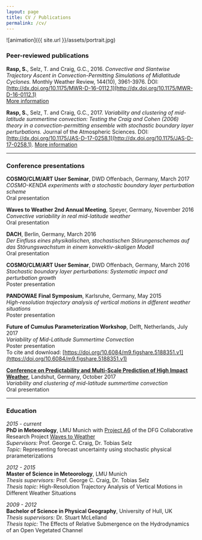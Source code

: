 ```yaml
---
layout: page
title: CV / Publications
permalink: /cv/
---
```


![animation]({{ site.url }}/assets/portrait.jpg) 

### Peer-reviewed publications

**Rasp, S.**, Selz, T. and Craig, G.C., 2016. *Convective and Slantwise Trajectory Ascent in Convection-Permitting Simulations of Midlatitude Cyclones.* Monthly Weather Review, 144(10), 3961-3976. DOI: [http://dx.doi.org/10.1175/MWR-D-16-0112.1](http://dx.doi.org/10.1175/MWR-D-16-0112.1)  
[More information](https://raspstephan.github.io/research/#wcb)

**Rasp, S.**, Selz, T. and Craig, G.C., 2017. *Variability and clustering of mid-latitude summertime convection: Testing the Craig and Cohen (2006) theory in a convection-permitting ensemble with stochastic boundary layer perturbations.* Journal of the Atmospheric Sciences. DOI: [http://dx.doi.org/10.1175/JAS-D-17-0258.1](http://dx.doi.org/10.1175/JAS-D-17-0258.1).
[More information](https://raspstephan.github.io/research/#variability)

---

### Conference presentations

**COSMO/CLM/ART User Seminar**, DWD Offenbach, Germany, March 2017  
*COSMO-KENDA experiments with a stochastic boundary layer perturbation scheme*   
Oral presentation  


**Waves to Weather 2nd Annual Meeting**, Speyer, Germany, November 2016  
*Convective variability in real mid-latitude weather*  
Oral presentation  


**DACH**, Berlin, Germany, March 2016  
*Der Einfluss eines physikalischen, stochastischen Störungenschemas auf das Störungswachstum in einem konvektiv-skaligen Modell*  
Oral presentation 


**COSMO/CLM/ART User Seminar**, DWD Offenbach, Germany, March 2016  
*Stochastic boundary layer perturbations: Systematic impact and perturbation growth*  
Poster presentation  


**PANDOWAE Final Symposium**, Karlsruhe, Germany, May 2015  
*High-resolution trajectory analysis of vertical motions in different weather situations*  
Poster presentation  


**Future of Cumulus Parameterization Workshop**, Delft, Netherlands, July 2017   
*Variability of Mid-Latitude Summertime Convection*  
Poster presentation   
To cite and download: [https://doi.org/10.6084/m9.figshare.5188351.v1](https://doi.org/10.6084/m9.figshare.5188351.v1)


[**Conference on Predictability and Multi-Scale Prediction of High Impact Weather**](https://hiw2017.wavestoweather.de/), Landshut, Germany, October 2017  
*Variability and clustering of mid-latitude summertime convection*   
Oral presentation  


---

### Education

*2015 - current*  
**PhD in Meteorology**, LMU Munich with [Project A6](http://www.w2w.meteo.physik.uni-muenchen.de/research_areas/a6/index.html) of the DFG Collaborative Research Project [Waves to Weather](http://www.w2w.meteo.physik.uni-muenchen.de)  
*Supervisors:* Prof. George C. Craig, Dr. Tobias Selz  
*Topic:* Representing forecast uncertainty using stochastic physical prarameterizations


*2012 - 2015*  
**Master of Science in Meteorology**, LMU Munich  
*Thesis supervisors:* Prof. George C. Craig, Dr. Tobias Selz   
*Thesis topic:* High-Resolution Trajectory Analysis of Vertical Motions in Different Weather Situations

*2009 - 2012*  
**Bachelor of Science in Physical Geography**, University of Hull, UK  
*Thesis supervisors:* Dr. Stuart McLelland  
*Thesis topic:* The Effects of Relative Submergence on the Hydrodynamics of an Open Vegetated Channel



